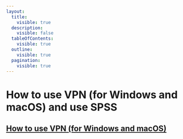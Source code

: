 ```yaml
---
layout:
  title:
    visible: true
  description:
    visible: false
  tableOfContents:
    visible: true
  outline:
    visible: true
  pagination:
    visible: true
---
```


# How to use VPN (for Windows and macOS) and use SPSS

## [How to use VPN (for Windows and macOS)](https://ttezcan.gitbook.io/guidelines-and-rubrics/technology-tools-and-software/how-to-use-vpn-for-windows-and-macos)

